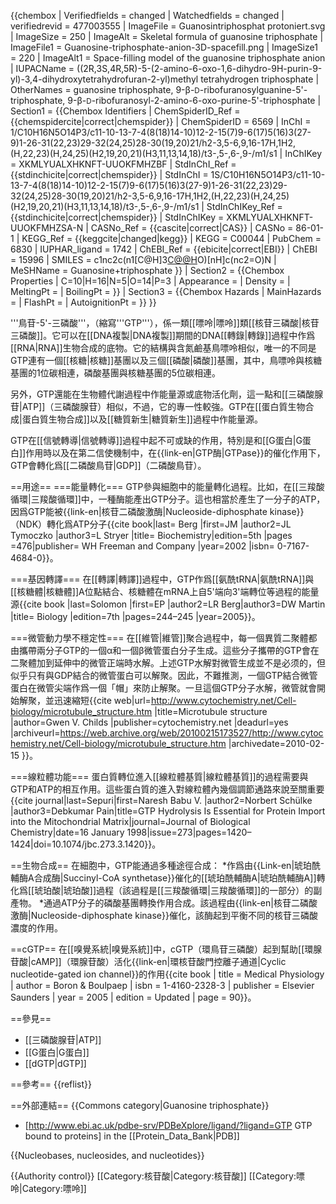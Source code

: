 {{chembox
| Verifiedfields = changed
| Watchedfields = changed
| verifiedrevid = 477003555
| ImageFile = Guanosintriphosphat protoniert.svg
| ImageSize = 250
| ImageAlt = Skeletal formula of guanosine triphosphate
| ImageFile1 = Guanosine-triphosphate-anion-3D-spacefill.png
| ImageSize1 = 220
| ImageAlt1 = Space-filling model of the guanosine triphosphate anion
| IUPACName = ((2R,3S,4R,5R)-5-(2-amino-6-oxo-1,6-dihydro-9H-purin-9-yl)-3,4-dihydroxytetrahydrofuran-2-yl)methyl tetrahydrogen triphosphate
| OtherNames = guanosine triphosphate, 9-β-<small>D</small>-ribofuranosylguanine-5'-triphosphate, 9-β-<small>D</small>-ribofuranosyl-2-amino-6-oxo-purine-5'-triphosphate
| Section1 = {{Chembox Identifiers
| ChemSpiderID_Ref = {{chemspidercite|correct|chemspider}}
| ChemSpiderID = 6569
| InChI = 1/C10H16N5O14P3/c11-10-13-7-4(8(18)14-10)12-2-15(7)9-6(17)5(16)3(27-9)1-26-31(22,23)29-32(24,25)28-30(19,20)21/h2-3,5-6,9,16-17H,1H2,(H,22,23)(H,24,25)(H2,19,20,21)(H3,11,13,14,18)/t3-,5-,6-,9-/m1/s1
| InChIKey = XKMLYUALXHKNFT-UUOKFMHZBF
| StdInChI_Ref = {{stdinchicite|correct|chemspider}}
| StdInChI = 1S/C10H16N5O14P3/c11-10-13-7-4(8(18)14-10)12-2-15(7)9-6(17)5(16)3(27-9)1-26-31(22,23)29-32(24,25)28-30(19,20)21/h2-3,5-6,9,16-17H,1H2,(H,22,23)(H,24,25)(H2,19,20,21)(H3,11,13,14,18)/t3-,5-,6-,9-/m1/s1
| StdInChIKey_Ref = {{stdinchicite|correct|chemspider}}
| StdInChIKey = XKMLYUALXHKNFT-UUOKFMHZSA-N
| CASNo_Ref = {{cascite|correct|CAS}}
| CASNo = 86-01-1
| KEGG_Ref = {{keggcite|changed|kegg}}
| KEGG = C00044
| PubChem = 6830
| IUPHAR_ligand = 1742
| ChEBI_Ref = {{ebicite|correct|EBI}}
| ChEBI = 15996
| SMILES = c1nc2c(n1[C@H]3[C@@H]([C@@H]([C@H](O3)CO[P@@](=O)(O)O[P@](=O)(O)OP(=O)(O)O)O)O)[nH]c(nc2=O)N
| MeSHName = Guanosine+triphosphate
  }}
| Section2 = {{Chembox Properties
| C=10|H=16|N=5|O=14|P=3
| Appearance = 
| Density = 
| MeltingPt = 
| BoilingPt = 
  }}
| Section3 = {{Chembox Hazards
| MainHazards = 
| FlashPt = 
| AutoignitionPt = 
  }}
}}

'''鳥苷-5'-三磷酸'''，（縮寫'''GTP'''），係一類[[嘌呤|嘌呤]]類[[核苷三磷酸|核苷三磷酸]]。它可以在[[DNA複製|DNA複製]]期間的DNA[[轉錄|轉錄]]過程中作爲[[RNA|RNA]]生物合成的底物。它的結構與含氮鹼基鳥嘌呤相似，唯一的不同是GTP連有一個[[核糖|核糖]]基團以及三個[[磷酸|磷酸]]基團，其中，鳥嘌呤與核糖基團的1位碳相連，磷酸基團與核糖基團的5位碳相連。

另外，GTP還能在生物體代謝過程中作能量源或底物活化劑，這一點和[[三磷酸腺苷|ATP]]（三磷酸腺苷）相似，不過，它的專一性較強。GTP在[[蛋白質生物合成|蛋白質生物合成]]以及[[糖質新生|糖質新生]]過程中作能量源。

GTP在[[信號轉導|信號轉導]]過程中起不可或缺的作用，特別是和[[G蛋白|G蛋白]]作用時以及在第二信使機制中，在{{link-en|GTP酶|GTPase}}的催化作用下，GTP會轉化爲[[二磷酸鳥苷|GDP]]（二磷酸鳥苷）。

==用途==
===能量轉化===
GTP參與細胞中的能量轉化過程。比如，在[[三羧酸循環|三羧酸循環]]中，一種酶能產出GTP分子。這也相當於產生了一分子的ATP，因爲GTP能被{{link-en|核苷二磷酸激酶|Nucleoside-diphosphate kinase}}（NDK）轉化爲ATP分子<ref name=[[Stryer|Stryer]]>{{cite book|last= Berg |first=JM |author2=JL Tymoczko |author3=L Stryer  |title= Biochemistry|edition=5th |pages =476|publisher= WH Freeman and Company |year=2002 |isbn= 0-7167-4684-0}}</ref>。

===基因轉譯===
在[[轉譯|轉譯]]過程中，GTP作爲[[氨酰tRNA|氨酰tRNA]]與[[核糖體|核糖體]]A位點結合、核糖體在mRNA上自5'端向3'端轉位等過程的能量源<ref>{{cite book |last=Solomon |first=EP |author2=LR Berg|author3=DW Martin  |title= Biology |edition=7th |pages=244–245 |year=2005}}</ref>。

===微管動力學不穩定性===
在[[維管|維管]]聚合過程中，每一個異質二聚體都由攜帶兩分子GTP的一個α和一個β微管蛋白分子生成。這些分子攜帶的GTP會在二聚體加到延伸中的微管正端時水解。上述GTP水解對微管生成並不是必须的，但似乎只有與GDP結合的微管蛋白可以解聚。因此，不難推測，一個GTP結合微管蛋白在微管尖端作爲一個「帽」來防止解聚。一旦這個GTP分子水解，微管就會開始解聚，並迅速縮短<ref>{{cite web|url=http://www.cytochemistry.net/Cell-biology/microtubule_structure.htm |title=Microtubule structure |author=Gwen V. Childs |publisher=cytochemistry.net |deadurl=yes |archiveurl=https://web.archive.org/web/20100215173527/http://www.cytochemistry.net/Cell-biology/microtubule_structure.htm |archivedate=2010-02-15 }}</ref>。

===線粒體功能===
蛋白質轉位進入[[線粒體基質|線粒體基質]]的過程需要與GTP和ATP的相互作用。這些蛋白質的進入對線粒體內幾個調節通路來說至關重要<ref>{{cite journal|last=Sepuri|first=Naresh Babu V. |author2=Norbert Schülke |author3=Debkumar Pain|title=GTP Hydrolysis Is Essential for Protein Import into the Mitochondrial Matrix|journal=Journal of Biological Chemistry|date=16 January 1998|issue=273|pages=1420–1424|doi=10.1074/jbc.273.3.1420}}</ref>。

==生物合成==
在細胞中，GTP能通過多種途徑合成：
*作爲由{{Link-en|琥珀酰輔酶A合成酶|Succinyl-CoA synthetase}}催化的[[琥珀酰輔酶A|琥珀酰輔酶A]]轉化爲[[琥珀酸|琥珀酸]]過程（該過程是[[三羧酸循環|三羧酸循環]]的一部分）的副產物<ref name=[[Stryer|Stryer]] />。
*通過ATP分子的磷酸基團轉換作用合成。該過程由{{link-en|核苷二磷酸激酶|Nucleoside-diphosphate kinase}}催化，該酶起到平衡不同的核苷三磷酸濃度的作用<ref name=[[Stryer|Stryer]] />。

==cGTP==
在[[嗅覺系統|嗅覺系統]]中，cGTP（環鳥苷三磷酸）起到幫助[[環腺苷酸|cAMP]]（環腺苷酸）活化{{link-en|環核苷酸門控離子通道|Cyclic nucleotide-gated ion channel}}的作用<ref name=boron>{{cite book | title = Medical Physiology | author = Boron & Boulpaep | isbn = 1-4160-2328-3 | publisher = Elsevier Saunders | year = 2005 | edition = Updated | page = 90}}</ref>。

==參見==
* [[三磷酸腺苷|ATP]]
* [[G蛋白|G蛋白]]
* [[dGTP|dGTP]]

==參考==
{{reflist}}

==外部連結==
{{Commons category|Guanosine triphosphate}}
* [http://www.ebi.ac.uk/pdbe-srv/PDBeXplore/ligand/?ligand=GTP GTP bound to proteins] in the [[Protein_Data_Bank|PDB]]

{{Nucleobases, nucleosides, and nucleotides}}

{{Authority control}}
[[Category:核苷酸|Category:核苷酸]]
[[Category:嘌呤|Category:嘌呤]]